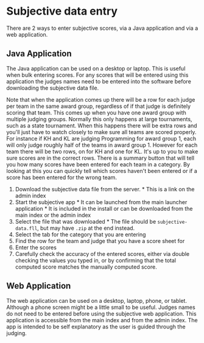 # Subjective data entry

There are 2 ways to enter subjective scores, via a Java application and via a web application.

## Java Application

The Java application can be used on a desktop or laptop. 
This is useful when bulk entering scores.
For any scores that will be entered using this application the judges names need to be entered into the software before downloading the subjective data file.


Note that when the application comes up there will be a row for each judge per team in the same award group, regardless of if that judge is definitely scoring that team. 
This comes up when you have one award group with multiple judging groups. 
Normally this only happens at large tournaments, such as a state tournament.
When this happens there will be extra rows and you'll just have to watch closely to make sure all teams are scored properly. 
For instance if KH and KL are judging Programming for award group 1, each will only judge roughly half of the teams in award group 1.
However for each team there will be two rows, on for KH and one for KL. 
It's up to you to make sure scores are in the correct rows. 
There is a summary button that will tell you how many scores have been entered for each team in a category. 
By looking at this you can quickly tell which scores haven't been entered or if a score has been entered for the wrong team.


  1. Download the subjective data file from the server.
    * This is a link on the admin index
  1. Start the subjective app
    * It can be launched from the main launcher application
    * It is included in the install or can be downloaded from the main index or the admin index
  1. Select the file that was downloaded
    * The file should be `subjective-data.fll`, but may have `.zip` at the end instead.
  1. Select the tab for the category that you are entering
  1. Find the row for the team and judge that you have a score sheet for
  1. Enter the scores
  1. Carefully check the accuracy of the entered scores, either via double checking the values you typed in, or by confirming that the total computed score matches the manually computed score.

## Web Application

The web application can be used on a desktop, laptop, phone, or tablet. Although a phone screen might be a little small to be useful. Judges names do not need to be entered before using the subjective web application. This application is accessible from the main index and from the admin index. The app is intended to be self explanatory as the user is guided through the judging.
